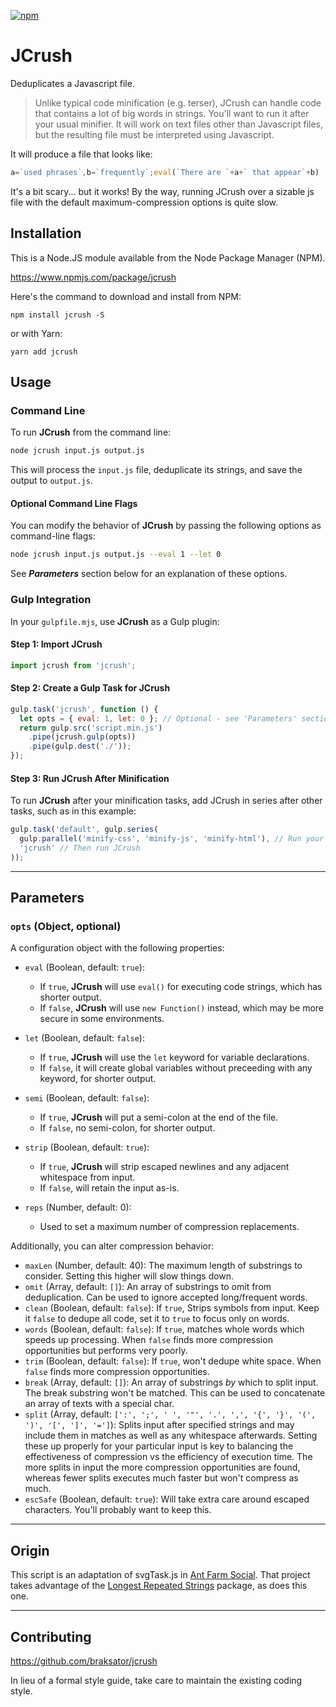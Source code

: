 [![npm](https://img.shields.io/npm/dt/jcrush.svg)](#)

JCrush
========================

Deduplicates a Javascript file.

> Unlike typical code minification (e.g. terser), JCrush can handle code that contains a lot of big words in strings.  You'll want to run it after your usual minifier.  It will work on text files other than Javascript files, but the resulting file must be interpreted using Javascript.

It will produce a file that looks like:
```javascript
a=`used phrases`,b=`frequently`;eval(`There are `+a+` that appear`+b)
```
It's a bit scary... but it works!
By the way, running JCrush over a sizable js file with the default maximum-compression options is quite slow.

## Installation

This is a Node.JS module available from the Node Package Manager (NPM).

https://www.npmjs.com/package/jcrush

Here's the command to download and install from NPM:

`npm install jcrush -S`

or with Yarn:

`yarn add jcrush`

## Usage

### Command Line

To run **JCrush** from the command line:

```bash
node jcrush input.js output.js
```

This will process the `input.js` file, deduplicate its strings, and save the output to `output.js`.

#### Optional Command Line Flags

You can modify the behavior of **JCrush** by passing the following options as command-line flags:

```bash
node jcrush input.js output.js --eval 1 --let 0
```

See ***Parameters*** section below for an explanation of these options.

### Gulp Integration

In your `gulpfile.mjs`, use **JCrush** as a Gulp plugin:

#### Step 1: Import **JCrush**

```javascript
import jcrush from 'jcrush';
```

#### Step 2: Create a Gulp Task for JCrush

```javascript
gulp.task('jcrush', function () {
  let opts = { eval: 1, let: 0 }; // Optional - see 'Parameters' section below.
  return gulp.src('script.min.js')
    .pipe(jcrush.gulp(opts))
    .pipe(gulp.dest('./'));
});
```

#### Step 3: Run **JCrush** After Minification

To run **JCrush** after your minification tasks, add JCrush in series after other tasks, such as in this example:

```javascript
gulp.task('default', gulp.series(
  gulp.parallel('minify-css', 'minify-js', 'minify-html'), // Run your minification tasks first
  'jcrush' // Then run JCrush
));
```

---

## Parameters

### `opts` (Object, optional)

A configuration object with the following properties:

- `eval` (Boolean, default: `true`):
  - If `true`, **JCrush** will use `eval()` for executing code strings, which has shorter output.
  - If `false`, **JCrush** will use `new Function()` instead, which may be more secure in some environments.

- `let` (Boolean, default: `false`):
  - If `true`, **JCrush** will use the `let` keyword for variable declarations.
  - If `false`, it will create global variables without preceeding with any keyword, for shorter output.

- `semi` (Boolean, default: `false`):
  - If `true`, **JCrush** will put a semi-colon at the end of the file.
  - If `false`, no semi-colon, for shorter output.

- `strip` (Boolean, default: `true`):
  - If `true`, **JCrush** will strip escaped newlines and any adjacent whitespace from input.
  - If `false`, will retain the input as-is.

- `reps` (Number, default: 0):
  - Used to set a maximum number of compression replacements.

Additionally, you can alter compression behavior:

- `maxLen` (Number, default: 40): The maximum length of substrings to consider.  Setting this higher will slow things down.
- `omit` (Array, default: `[]`): An array of substrings to omit from deduplication. Can be used to ignore accepted long/frequent words.
- `clean` (Boolean, default: `false`): If `true`, Strips symbols from input.  Keep it `false` to dedupe all code, set it to `true` to focus only on words.
- `words` (Boolean, default: `false`): If `true`, matches whole words which speeds up processing.  When `false` finds more compression opportunities but performs very poorly.
- `trim` (Boolean, default: `false`): If `true`, won't dedupe white space.  When `false` finds more compression opportunities.
- `break` (Array, default: `[]`): An array of substrings *by* which to split input. The break substring won't be matched. This can be used to concatenate an array of texts with a special char.
- `split` (Array, default: `[':', ';', ' ', '"', '.', ',', '{', '}', '(', ')', '[', ']', '=']`): Splits input after specified
strings and may include them in matches as well as any whitespace afterwards. Setting these up properly for your particular input is key
to balancing the effectiveness of compression vs the efficiency of execution time.  The more splits in input the more compression
opportunities are found, whereas fewer splits executes much faster but won't compress as much.
- `escSafe` (Boolean, default: `true`): Will take extra care around escaped characters.  You'll probably want to keep this.

---

## Origin

This script is an adaptation of svgTask.js in [Ant Farm Social](https://github.com/antfarmsocial/AntFarmSocial).
That project takes advantage of the [Longest Repeated Strings](https://www.npmjs.com/package/longestrepeatedstrings) package,
as does this one.

---

## Contributing

https://github.com/braksator/jcrush

In lieu of a formal style guide, take care to maintain the existing coding
style.
